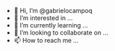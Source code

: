- 👋 Hi, I’m @gabrielocampoq
- 👀 I’m interested in ...
- 🌱 I’m currently learning ...
- 💞️ I’m looking to collaborate on ...
- 📫 How to reach me ...

<!---
gabrielocampoq/gabrielocampoq is a ✨ special ✨ repository because its `README.md` (this file) appears on your GitHub profile.
You can click the Preview link to take a look at your changes.
--->
